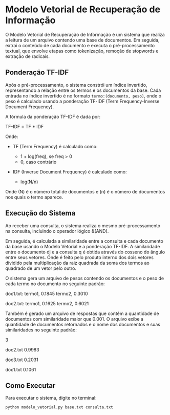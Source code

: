 # Modelo Vetorial de Recuperação de Informação

O Modelo Vetorial de Recuperação de Informação é um sistema que realiza a leitura de um arquivo contendo uma base de documentos. Em seguida, extrai o conteúdo de cada documento e executa o pré-processamento textual, que envolve etapas como tokenização, remoção de stopwords e extração de radicais.

## Ponderação TF-IDF

Após o pré-processamento, o sistema constrói um índice invertido, representando a relação entre os termos e os documentos da base. Cada entrada no índice invertido é no formato `termo:(documento, peso)`, onde o peso é calculado usando a ponderação TF-IDF (Term Frequency-Inverse Document Frequency).


A fórmula da ponderação TF-IDF é dada por:

TF-IDF = TF * IDF

Onde:

- TF (Term Frequency) é calculado como:
  - 1 + log(freq), se freq > 0
  - 0, caso contrário

- IDF (Inverse Document Frequency) é calculado como:
  - log(N/n)

Onde \(N\) é o número total de documentos e \(n\) é o número de documentos nos quais o termo aparece.


## Execução do Sistema

Ao receber uma consulta, o sistema realiza o mesmo pré-processamento na consulta, incluindo o operador lógico &(AND).

Em seguida, é calculada a similaridade entre a consulta e cada documento da base usando o Modelo Vetorial e a ponderação TF-IDF. A similaridade entre o documento dj e a consulta q é obtida através do cosseno do ângulo entre seus vetores. Onde é feito pelo produto interno dos dois vetores dividido pela multiplicação da raiz quadrada da soma dos termos ao quadrado de um vetor pelo outro.

O sistema gera um arquivo de pesos contendo os documentos e o peso de cada termo no documento no seguinte padrão:

doc1.txt: termo1, 0.1845 termo2, 0.3010

doc2.txt: termo1, 0.1625 termo2, 0.6021

Também é gerado um arquivo de respostas que contém a quantidade de documentos com similaridade maior que 0.001. O arquivo exibe a quantidade de documentos retornados e o nome dos documentos e suas similaridades no seguinte padrão:

3

doc2.txt 0.9983

doc3.txt 0.2031

doc1.txt 0.1061

## Como Executar

Para executar o sistema, digite no terminal:

```bash
python modelo_vetorial.py base.txt consulta.txt

